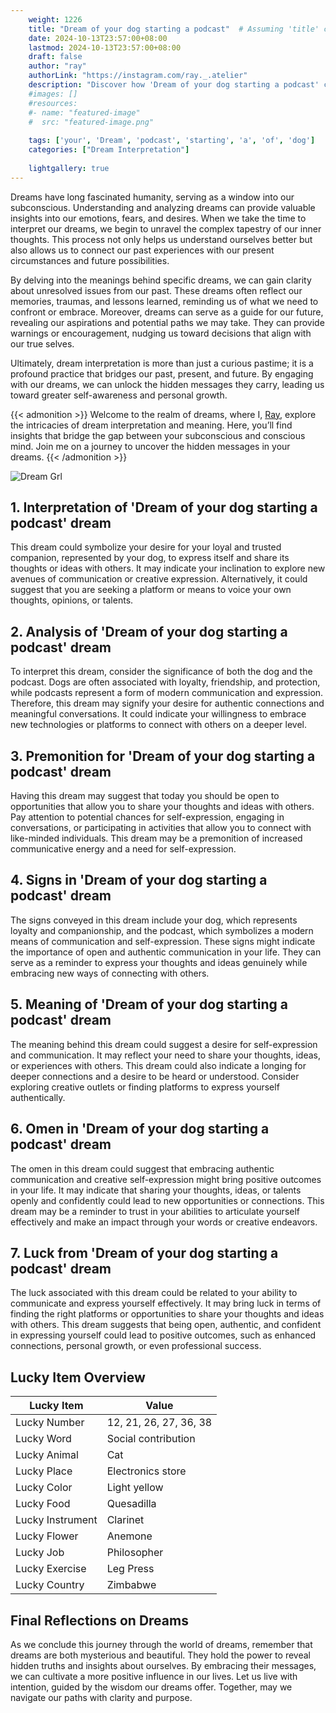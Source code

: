 ```yaml
---
    weight: 1226
    title: "Dream of your dog starting a podcast"  # Assuming 'title' column exists
    date: 2024-10-13T23:57:00+08:00
    lastmod: 2024-10-13T23:57:00+08:00
    draft: false
    author: "ray"
    authorLink: "https://instagram.com/ray._.atelier"
    description: "Discover how 'Dream of your dog starting a podcast' can interpret your future and uncover its significant meanings in your life."
    #images: []
    #resources:
    #- name: "featured-image"
    #  src: "featured-image.png"
    
    tags: ['your', 'Dream', 'podcast', 'starting', 'a', 'of', 'dog']
    categories: ["Dream Interpretation"]
    
    lightgallery: true
---
```

    
Dreams have long fascinated humanity, serving as a window into our subconscious. Understanding and analyzing dreams can provide valuable insights into our emotions, fears, and desires. When we take the time to interpret our dreams, we begin to unravel the complex tapestry of our inner thoughts. This process not only helps us understand ourselves better but also allows us to connect our past experiences with our present circumstances and future possibilities.

By delving into the meanings behind specific dreams, we can gain clarity about unresolved issues from our past. These dreams often reflect our memories, traumas, and lessons learned, reminding us of what we need to confront or embrace. Moreover, dreams can serve as a guide for our future, revealing our aspirations and potential paths we may take. They can provide warnings or encouragement, nudging us toward decisions that align with our true selves.

Ultimately, dream interpretation is more than just a curious pastime; it is a profound practice that bridges our past, present, and future. By engaging with our dreams, we can unlock the hidden messages they carry, leading us toward greater self-awareness and personal growth.

{{< admonition >}}
Welcome to the realm of dreams, where I, [Ray](https://instagram.com/ray._.atelier), explore the intricacies of dream interpretation and meaning. Here, you’ll find insights that bridge the gap between your subconscious and conscious mind. Join me on a journey to uncover the hidden messages in your dreams.
{{< /admonition >}}

![Dream Grl](https://cdn.pixabay.com/photo/2017/11/02/03/35/gothic-2910057_1280.jpg "Dream Grl")

## 1. Interpretation of 'Dream of your dog starting a podcast' dream

This dream could symbolize your desire for your loyal and trusted companion, represented by your dog, to express itself and share its thoughts or ideas with others. It may indicate your inclination to explore new avenues of communication or creative expression. Alternatively, it could suggest that you are seeking a platform or means to voice your own thoughts, opinions, or talents.

## 2. Analysis of 'Dream of your dog starting a podcast' dream

To interpret this dream, consider the significance of both the dog and the podcast. Dogs are often associated with loyalty, friendship, and protection, while podcasts represent a form of modern communication and expression. Therefore, this dream may signify your desire for authentic connections and meaningful conversations. It could indicate your willingness to embrace new technologies or platforms to connect with others on a deeper level.

## 3. Premonition for 'Dream of your dog starting a podcast' dream

Having this dream may suggest that today you should be open to opportunities that allow you to share your thoughts and ideas with others. Pay attention to potential chances for self-expression, engaging in conversations, or participating in activities that allow you to connect with like-minded individuals. This dream may be a premonition of increased communicative energy and a need for self-expression.

## 4. Signs in 'Dream of your dog starting a podcast' dream

The signs conveyed in this dream include your dog, which represents loyalty and companionship, and the podcast, which symbolizes a modern means of communication and self-expression. These signs might indicate the importance of open and authentic communication in your life. They can serve as a reminder to express your thoughts and ideas genuinely while embracing new ways of connecting with others.

## 5. Meaning of 'Dream of your dog starting a podcast' dream

The meaning behind this dream could suggest a desire for self-expression and communication. It may reflect your need to share your thoughts, ideas, or experiences with others. This dream could also indicate a longing for deeper connections and a desire to be heard or understood. Consider exploring creative outlets or finding platforms to express yourself authentically.

## 6. Omen in 'Dream of your dog starting a podcast' dream

The omen in this dream could suggest that embracing authentic communication and creative self-expression might bring positive outcomes in your life. It may indicate that sharing your thoughts, ideas, or talents openly and confidently could lead to new opportunities or connections. This dream may be a reminder to trust in your abilities to articulate yourself effectively and make an impact through your words or creative endeavors.

## 7. Luck from 'Dream of your dog starting a podcast' dream

The luck associated with this dream could be related to your ability to communicate and express yourself effectively. It may bring luck in terms of finding the right platforms or opportunities to share your thoughts and ideas with others. This dream suggests that being open, authentic, and confident in expressing yourself could lead to positive outcomes, such as enhanced connections, personal growth, or even professional success.

## Lucky Item Overview
| Lucky Item          | Value              |
|---------------|--------------------|
| Lucky Number        | 12, 21, 26, 27, 36, 38  |
| Lucky Word          | Social contribution |
| Lucky Animal        | Cat |
| Lucky Place         | Electronics store     |
| Lucky Color         | Light yellow     |
| Lucky Food          | Quesadilla      |
| Lucky Instrument    | Clarinet |
| Lucky Flower        | Anemone    |
| Lucky Job           | Philosopher       |
| Lucky Exercise      | Leg Press  |
| Lucky Country       | Zimbabwe    |


##  Final Reflections on Dreams

As we conclude this journey through the world of dreams, remember that dreams are both mysterious and beautiful. They hold the power to reveal hidden truths and insights about ourselves. By embracing their messages, we can cultivate a more positive influence in our lives. Let us live with intention, guided by the wisdom our dreams offer. Together, may we navigate our paths with clarity and purpose.
